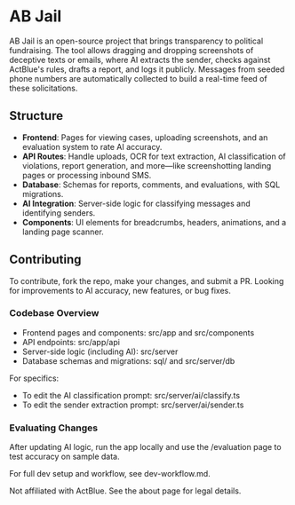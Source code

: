 # AB Jail

AB Jail is an open-source project that brings transparency to political fundraising. The tool allows dragging and dropping screenshots of deceptive texts or emails, where AI extracts the sender, checks against ActBlue's rules, drafts a report, and logs it publicly. Messages from seeded phone numbers are automatically collected to build a real-time feed of these solicitations.

## Structure

- **Frontend**: Pages for viewing cases, uploading screenshots, and an evaluation system to rate AI accuracy.
- **API Routes**: Handle uploads, OCR for text extraction, AI classification of violations, report generation, and more—like screenshotting landing pages or processing inbound SMS.
- **Database**: Schemas for reports, comments, and evaluations, with SQL migrations.
- **AI Integration**: Server-side logic for classifying messages and identifying senders.
- **Components**: UI elements for breadcrumbs, headers, animations, and a landing page scanner.

## Contributing

To contribute, fork the repo, make your changes, and submit a PR. Looking for improvements to AI accuracy, new features, or bug fixes.

### Codebase Overview
- Frontend pages and components: src/app and src/components
- API endpoints: src/app/api
- Server-side logic (including AI): src/server
- Database schemas and migrations: sql/ and src/server/db

For specifics:
- To edit the AI classification prompt: src/server/ai/classify.ts
- To edit the sender extraction prompt: src/server/ai/sender.ts

### Evaluating Changes
After updating AI logic, run the app locally and use the /evaluation page to test accuracy on sample data.

For full dev setup and workflow, see dev-workflow.md.

Not affiliated with ActBlue. See the about page for legal details.
